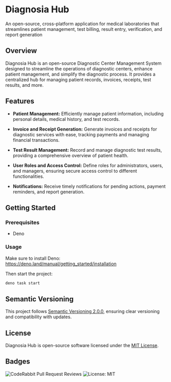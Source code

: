 # Diagnosia Hub

An open-source, cross-platform application for medical laboratories that streamlines patient management, test billing, result entry, verification, and report generation

<!-- [![License: MIT](https://img.shields.io/badge/License-MIT-blue.svg)](https://opensource.org/licenses/MIT)
[![Version](https://img.shields.io/badge/Version-1.0.0-brightgreen.svg)](https://semver.org/) -->

## Overview

Diagnosia Hub is an open-source Diagnostic Center Management System designed to streamline the operations of diagnostic centers, enhance patient management, and simplify the diagnostic process. It provides a centralized hub for managing patient records, invoices, receipts, test results, and more.

## Features

- **Patient Management:** Efficiently manage patient information, including personal details, medical history, and test records.

- **Invoice and Receipt Generation:** Generate invoices and receipts for diagnostic services with ease, tracking payments and managing financial transactions.

- **Test Result Management:** Record and manage diagnostic test results, providing a comprehensive overview of patient health.

- **User Roles and Access Control:** Define roles for administrators, users, and managers, ensuring secure access control to different functionalities.

- **Notifications:** Receive timely notifications for pending actions, payment reminders, and report generation.

## Getting Started

### Prerequisites

- Deno

### Usage

Make sure to install Deno: <https://deno.land/manual/getting_started/installation>

Then start the project:

```bash
deno task start
```

## Semantic Versioning

This project follows [Semantic Versioning 2.0.0](https://semver.org/), ensuring clear versioning and compatibility with updates.


## License

Diagnosia Hub is open-source software licensed under the [MIT License](LICENSE).

## Badges

![CodeRabbit Pull Request Reviews](https://img.shields.io/coderabbit/prs/github/premdon009/diagnosia-hub?labelColor=171717&color=FF570A&link=https%3A%2F%2Fcoderabbit.ai&label=CodeRabbit%20Reviews)
![License: MIT](<https://img.shields.io/badge/License-MIT-blue.svg>)
<!-- ![Version](https://img.shields.io/badge/Version-1.0.0-brightgreen.svg) -->
